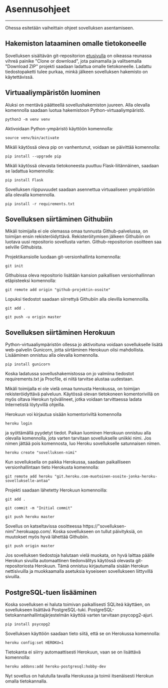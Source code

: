 # Asennusohjeet


---

Ohessa esitetään vaiheittain ohjeet sovelluksen asentamiseen.

## Hakemiston lataaminen omalle tietokoneelle

Sovelluksen sisältävän git-repositorion [etusivulla](https://github.com/heidihas/Kaukokaipuu/) on oikeassa reunassa vihreä painike "Clone or download", jota painamalla ja valitsemalla "Download ZIP" projekti saadaan ladattua omalle tietokoneelle. Ladattu tiedostopaketti tulee purkaa, minkä jälkeen sovelluksen hakemisto on käytettävissä.

## Virtuaaliympäristön luominen

Aluksi on mentävä päätteellä sovellushakemiston juureen. Alla olevalla komennolla saadaan luotua hakemistoon Python-virtuaaliympäristö.
```
python3 -m venv venv
```
Aktivoidaan Python-ympäristö käyttöön komennolla:
```
source venv/bin/activate
```
Mikäli käytössä oleva pip on vanhentunut, voidaan se päivittää komennolla:
```
pip install --upgrade pip
```
Mikäli käytössä olevasta tietokoneesta puuttuu Flask-liitännäinen, saadaan se ladattua komennolla:
```
pip install Flask
```
Sovelluksen riippuvuudet saadaan asennettua virtuaaliseen ympäristöön alla olevalla komennolla.
```
pip install -r requirements.txt
```

## Sovelluksen siirtäminen Githubiin

Mikäli toimijalla ei ole olemassa omaa tunnusta Github-palvelussa, on toimijan ensin rekisteröidyttävä. Rekisteröitymisen jälkeen Githubiin on luotava uusi repositorio sovellusta varten. Github-repositorion osoitteen saa selville Githubista.

Projektikansiolle luodaan git-versionhallinta komennolla:
```
git init
```
Githubissa oleva repositorio lisätään kansion paikallisen versionhallinnan etäpisteeksi komennolla:
```
git remote add origin "github-projektin-osoite"
```
Lopuksi tiedostot saadaan siirrettyä Githubiin alla olevilla komennoilla.
```
git add .
```
```
git push -u origin master
```

## Sovelluksen siirtäminen Herokuun

Python-virtuaaliympäristön ollessa jo aktivoituna voidaan sovellukselle lisätä web-palvelin Gunicorn, jotta siirtäminen Herokuun olisi mahdollista. Lisääminen onnistuu alla olevalla komennolla.
```
pip install gunicorn
```
Koska ladatussa sovellushakemistossa on jo valmiina tiedostot requirements.txt ja Procfile, ei niitä tarvitse alustaa uudestaan.

Mikäli toimijalla ei ole vielä omaa tunnusta Herokussa, on toimijan rekisteröidyttävä palveluun. Käytössä olevan tietokoneen komentorivillä on myös oltava Herokun työvälineet, jotka voidaan tarvittaessa ladata Internetistä löytyvillä ohjeilla.

Herokuun voi kirjautua sisään komentoriviltä komennolla
```
heroku login
```
ja syöttämällä pyydetyt tiedot. Paikan luominen Herokuun onnistuu alla olevalla komennolla, jota varten tarvitaan sovellukselle uniikki nimi. Jos nimen jättää pois komennosta, luo Heroku sovellukselle satunnaisen nimen.
```
heroku create "sovelluksen-nimi"
```
Kun sovelluksella on paikka Herokussa, saadaan paikalliseen versionhallintaan tieto Herokusta komennolla:
```
git remote add heroku "git.heroku.com-muotoinen-osoite-jonka-heroku-sovellukselle-antaa"
```
Projekti saadaan lähetetty Herokuun komennoilla:
```
git add .
```
```
git commit -m "Initial commit"
```
```
git push heroku master
```
Sovellus on katseltavissa osoitteessa https://"sovelluksen-nimi".herokuapp.com/. Koska sovellukseen on tullut päivityksiä, on muutokset myös hyvä lähettää Githubiin.
```
git push origin master
```
Jos sovelluksen tiedostoja halutaan vielä muokata, on hyvä laittaa päälle Herokun sivuilla automaattinen tiedonvälitys käytössä olevasta git-repositoriosta Herokuun. Tämä onnistuu kirjautumalla sisään Herokun nettisivuilla ja muokkaamalla asetuksia kyseiseen sovellukseen liittyvillä sivuilla.

## PostgreSQL-tuen lisääminen

Koska sovelluksen ei haluta toimivan paikallisesti SQLiteä käyttäen, on sovellukseen lisättävä PostgreSQL-tuki. PostgreSQL-tietokannanhallintajärjestelmän käyttöä varten tarvitaan psycopg2-ajuri.
```
pip install psycopg2
```
Sovelluksen käyttöön saadaan tieto siitä, että se on Herokussa komennolla:
```
heroku config:set HEROKU=1
```
Tietokanta ei siirry automaattisesti Herokuun, vaan se on lisättävä komennolla:
```
heroku addons:add heroku-postgresql:hobby-dev
```
Nyt sovellus on halutulla tavalla Herokussa ja toimii itsenäisesti Herokun omalla tietokannalla.
